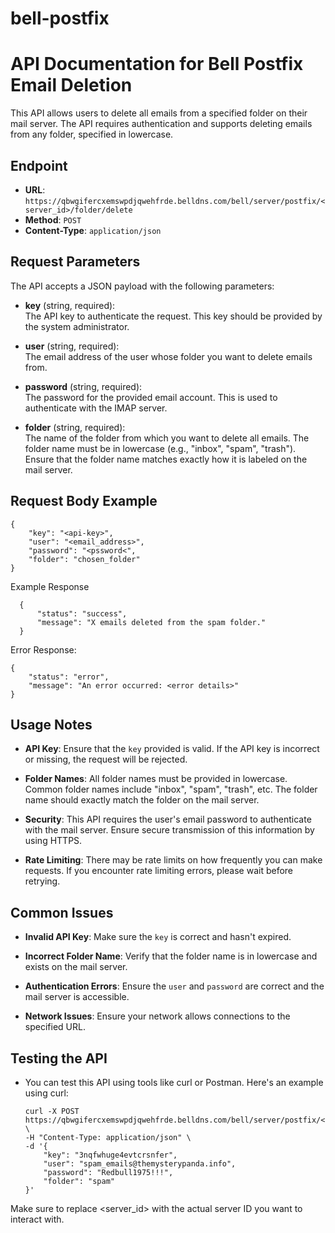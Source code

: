 # bell-postfix

# API Documentation for Bell Postfix Email Deletion

This API allows users to delete all emails from a specified folder on their mail server. The API requires authentication and supports deleting emails from any folder, specified in lowercase.

## Endpoint

- **URL**: `https://qbwgifercxemswpdjqwehfrde.belldns.com/bell/server/postfix/<server_id>/folder/delete`
- **Method**: `POST`
- **Content-Type**: `application/json`

## Request Parameters

The API accepts a JSON payload with the following parameters:

- **key** (string, required):  
  The API key to authenticate the request. This key should be provided by the system administrator.

- **user** (string, required):  
  The email address of the user whose folder you want to delete emails from.

- **password** (string, required):  
  The password for the provided email account. This is used to authenticate with the IMAP server.

- **folder** (string, required):  
  The name of the folder from which you want to delete all emails. The folder name must be in lowercase (e.g., "inbox", "spam", "trash"). Ensure that the folder name matches exactly how it is labeled on the mail server.

## Request Body Example

    {
        "key": "<api-key>",
        "user": "<email_address>",
        "password": "<pssword<",
        "folder": "chosen_folder"
    }

Example Response

      {
          "status": "success",
          "message": "X emails deleted from the spam folder."
      }

Error Response:

    {
        "status": "error",
        "message": "An error occurred: <error details>"
    }

## Usage Notes

- **API Key**: Ensure that the `key` provided is valid. If the API key is incorrect or missing, the request will be rejected.

- **Folder Names**: All folder names must be provided in lowercase. Common folder names include "inbox", "spam", "trash", etc. The folder name should exactly match the folder on the mail server.

- **Security**: This API requires the user's email password to authenticate with the mail server. Ensure secure transmission of this information by using HTTPS.

- **Rate Limiting**: There may be rate limits on how frequently you can make requests. If you encounter rate limiting errors, please wait before retrying.

## Common Issues

- **Invalid API Key**: Make sure the `key` is correct and hasn't expired.

- **Incorrect Folder Name**: Verify that the folder name is in lowercase and exists on the mail server.

- **Authentication Errors**: Ensure the `user` and `password` are correct and the mail server is accessible.

- **Network Issues**: Ensure your network allows connections to the specified URL.

## Testing the API

- You can test this API using tools like curl or Postman. Here's an example using curl:

      curl -X POST https://qbwgifercxemswpdjqwehfrde.belldns.com/bell/server/postfix/<server_id>/folder/delete \
      -H "Content-Type: application/json" \
      -d '{
          "key": "3nqfwhuge4evtcrsnfer",
          "user": "spam_emails@themysterypanda.info",
          "password": "Redbull1975!!!",
          "folder": "spam"
      }'

Make sure to replace <server_id> with the actual server ID you want to interact with.


